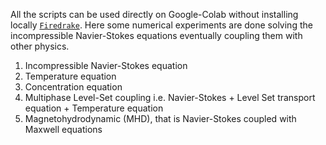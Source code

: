 All the scripts can be used directly on Google-Colab without installing locally [```Firedrake```](https://www.firedrakeproject.org/solving-interface.html#introduction). Here some numerical experiments are done solving the incompressible Navier-Stokes equations
eventually coupling them with other physics.
1. Incompressible Navier-Stokes equation
2. Temperature equation
3. Concentration equation
4. Multiphase Level-Set coupling i.e. Navier-Stokes + Level Set transport equation + Temperature equation
5. Magnetohydrodynamic (MHD), that is Navier-Stokes coupled with Maxwell equations

